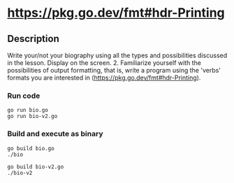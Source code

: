 # https://pkg.go.dev/fmt#hdr-Printing

## Description
Write your/not your biography using all the types and possibilities discussed in the lesson. Display on the screen. 2. Familiarize yourself with the possibilities of output formatting, that is, write a program using the 'verbs' formats you are interested in (https://pkg.go.dev/fmt#hdr-Printing).

### Run code
```console
go run bio.go
go run bio-v2.go
```

### Build and execute as binary
```console
go build bio.go
./bio

go build bio-v2.go
./bio-v2
```
